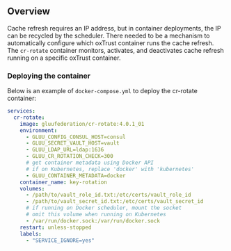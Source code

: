 ## Overview

Cache refresh requires an IP address, but in container deployments, the IP can be recycled by the scheduler. There needed to be a mechanism to automatically configure which oxTrust container runs the cache refresh. The `cr-rotate` container monitors, activates, and deactivates cache refresh running on a specific oxTrust container.

### Deploying the container

Below is an example of `docker-compose.yml` to deploy the cr-rotate container:

```yaml
services:
  cr-rotate:
    image: gluufederation/cr-rotate:4.0.1_01
    environment:
      - GLUU_CONFIG_CONSUL_HOST=consul
      - GLUU_SECRET_VAULT_HOST=vault
      - GLUU_LDAP_URL=ldap:1636
      - GLUU_CR_ROTATION_CHECK=300
      # get container metadata using Docker API
      # if on Kubernetes, replace 'docker' with 'kubernetes'
      - GLUU_CONTAINER_METADATA=docker
    container_name: key-rotation
    volumes:
      - /path/to/vault_role_id.txt:/etc/certs/vault_role_id
      - /path/to/vault_secret_id.txt:/etc/certs/vault_secret_id
      # if running on Docker scheduler, mount the socket
      # omit this volume when running on Kubernetes
      - /var/run/docker.sock:/var/run/docker.sock
    restart: unless-stopped
    labels:
      - "SERVICE_IGNORE=yes"
```
